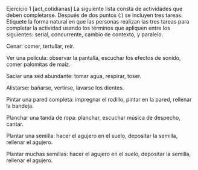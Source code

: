 Ejercicio 1 [act_cotidianas]
La siguiente lista consta de actividades que deben completarse. Después de dos puntos (:) se incluyen tres tareas. Etiquete la forma natural en que las personas realizan las tres tareas para completar la actividad usando los términos que apliquen entre los siguientes: serial, concurrente, cambio de contexto, y paralelo.

Cenar: comer, tertuliar, reír.

Ver una película: observar la pantalla, escuchar los efectos de sonido, comer palomitas de maíz.

Saciar una sed abundante: tomar agua, respirar, toser.

Alistarse: bañarse, vertirse, lavarse los dientes.

Pintar una pared completa: impregnar el rodillo, pintar en la pared, rellenar la bandeja.

Planchar una tanda de ropa: planchar, escuchar música de despecho, cantar.

Plantar una semilla: hacer el agujero en el suelo, depositar la semilla, rellenar el agujero.

Plantar muchas semillas: hacer el agujero en el suelo, depositar la semilla, rellenar el agujero.